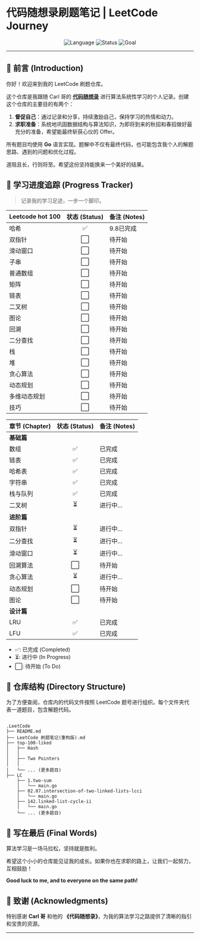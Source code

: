 # 代码随想录刷题笔记 | LeetCode Journey

<div align="center">
  <img src="https://img.shields.io/badge/Language-Go-blue.svg" alt="Language">
  <img src="https://img.shields.io/badge/Status-In%20Progress-green.svg" alt="Status">
  <img src="https://img.shields.io/badge/Goal-Offer-red.svg" alt="Goal">
</div>

---

## 📖 前言 (Introduction)

你好！欢迎来到我的 LeetCode 刷题仓库。

这个仓库是我跟随 Carl 哥的 **[代码随想录](https://programmercarl.com/)** 进行算法系统性学习的个人记录。创建这个仓库的主要目的有两个：

1.  **督促自己**：通过记录和分享，持续激励自己，保持学习的热情和动力。
2.  **求职准备**：系统地巩固数据结构与算法知识，为即将到来的秋招和春招做好最充分的准备，希望能最终斩获心仪的 Offer。

所有题目均使用 **Go** 语言实现。题解中不仅有最终代码，也可能包含我个人的解题思路、遇到的问题和优化过程。

道阻且长，行则将至。希望这份坚持能换来一个美好的结果。

## 🚀 学习进度追踪 (Progress Tracker)

> 记录我的学习足迹，一步一个脚印。

| Leetcode hot 100 | 状态 (Status) | 备注 (Notes) |
|------------------|:-----------:|------------|
| 哈希               |      ✅      | 9.8已完成     |
| 双指针              |     ⬜️      | 待开始        |
| 滑动窗口             |     ⬜️      | 待开始        |
| 子串               |     ⬜️      | 待开始        |
| 普通数组             |     ⬜️      | 待开始        |
| 矩阵               |     ⬜️      | 待开始        |
| 链表               |     ⬜️      | 待开始        |
| 二叉树              |     ⬜️      | 待开始        |
| 图论               |     ⬜️      | 待开始        |
| 回溯               |     ⬜️      | 待开始        |
| 二分查找             |     ⬜️      | 待开始        |
| 栈                |     ⬜️      | 待开始        |
| 堆                |     ⬜️      | 待开始        |
| 贪心算法             |     ⬜️      | 待开始        |
| 动态规划             |     ⬜️      | 待开始        |
| 多维动态规划           |     ⬜️      | 待开始        |
| 技巧               |     ⬜️      | 待开始        |


| 章节 (Chapter) |  状态 (Status)  | 备注 (Notes) |
|--------------|:-------------:|------------|
| **基础篇**      |               |            |
| 数组           |       ✅       | 已完成        |
| 链表           |       ✅       | 已完成        |
| 哈希表          |       ✅       | 已完成        |
| 字符串          |       ✅       | 已完成    |
| 栈与队列         |       ✅       | 已完成       |
| 二叉树          |      ⏳       | 进行中...        |
| **进阶篇**      |               |            |
| 双指针          |     ⏳       | 进行中...        |
| 二分查找         |      ⏳       | 进行中...      |
| 滑动窗口         |      ⏳       | 进行中...        |
| 回溯算法         |      ⬜️       | 待开始        |
| 贪心算法         |       ⏳       | 进行中...         |
| 动态规划         |      ⬜️       | 待开始        |
| 图论           |      ⬜️       | 待开始        |
| **设计篇**      |               |            |
| LRU          |      ✅       | 已完成         |
| LFU          |      ✅       | 已完成        |


* ✅: 已完成 (Completed)
* ⏳: 进行中 (In Progress)
* ⬜️: 待开始 (To Do)
## 📁 仓库结构 (Directory Structure)

为了方便查阅，仓库内的代码文件按照 LeetCode 题号进行组织。每个文件夹代表一道题目，包含解题代码。

```

.LeetCode
├── README.md
├── LeetCode 刷题笔记(重构版).md
├── top-100-liked
│   ├── Hash
│   │   
│   ├── Two Pointers
│   │
│   └── ... (更多题目) 
├── LC
    ├── 1.two-sum
    │   └── main.go
    ├── 02.07.intersection-of-two-linked-lists-lcci
    │   └── main.go
    ├── 142.linked-list-cycle-ii
    │   └── main.go
    └── ... (更多题目)
```

## 💪 写在最后 (Final Words)

算法学习是一场马拉松，坚持就是胜利。

希望这个小小的仓库能见证我的成长。如果你也在求职的路上，让我们一起努力，互相鼓励！

**Good luck to me, and to everyone on the same path!**

## 🙏 致谢 (Acknowledgments)

特别感谢 **Carl 哥** 和他的 **《代码随想录》**，为我的算法学习之路提供了清晰的指引和宝贵的资源。

---
